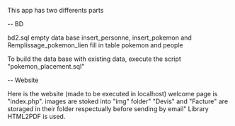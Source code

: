 This app has two differents parts

-- BD

bd2.sql empty data base
insert_personne, insert_pokemon and Remplissage_pokemon_lien fill in table pokemon and people

To build the data base with existing data, execute the script "pokemon_placement.sql"

-- Website

Here is the website (made to be executed in localhost)
welcome page is "index.php".
images are stoked into "img" folder"
"Devis" and "Facture" are storaged in their folder respectually before sending by email"
Library HTML2PDF is used.






